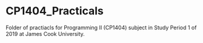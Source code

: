 # CP1404_Practicals

Folder of practiacls for Programming II (CP1404) subject in Study Period 1 of 2019 at James Cook University.
